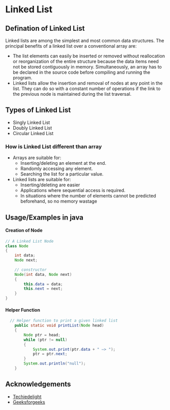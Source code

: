 
# Linked List
## Defination of Linked List
Linked lists are among the simplest and most common data structures. The principal benefits of a linked list over a conventional array are:

* The list elements can easily be inserted or removed without reallocation or reorganization of the entire structure because the data items need not be stored contiguously in memory. Simultaneously, an array has to be declared in the source code before compiling and running the program.
* Linked lists allow the insertion and removal of nodes at any point in the list. They can do so with a constant number of operations if the link to the previous node is maintained during the list traversal.

## Types of Linked List

* Singly Linked List 
* Doubly Linked List
* Circular Linked List

### How is Linked List different than array
* Arrays are suitable for:
   * Inserting/deleting an element at the end.
   * Randomly accessing any element.
   * Searching the list for a particular value.
* Linked lists are suitable for:
   * Inserting/deleting are easier  
   * Applications where sequential access is required.
   * In situations where the number of elements cannot be predicted beforehand, so no memory wastage

## Usage/Examples in java
#### Creation of Node
```java
// A Linked List Node
class Node
{
    int data;
    Node next;
 
    // constructor
    Node(int data, Node next)
    {
        this.data = data;
        this.next = next;
    }
}
```
#### Helper Function
```java
  // Helper function to print a given linked list
    public static void printList(Node head)
    {
        Node ptr = head;
        while (ptr != null)
        {
            System.out.print(ptr.data + " —> ");
            ptr = ptr.next;
        }
        System.out.println("null");
    }
```

## Acknowledgements

 - [Techiedelight](https://www.techiedelight.com/linked-list-implementation-java/)
 - [Geeksforgeeks](https://www.geeksforgeeks.org/data-structures/linked-list/)


